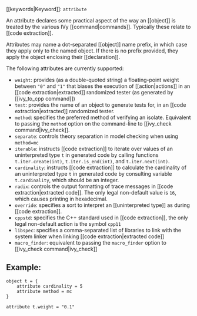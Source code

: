 [[keywords|Keyword]]: `attribute`

An attribute declares some practical aspect of the way an [[object]] is treated by the various IVy [[command|commands]]. Typically these relate to [[code extraction]].

Attributes may name a dot-separated [[object]] name prefix, in which case they apply only to the named object. If there is no prefix provided, they apply the object enclosing their [[declaration]].

The following attributes are currently supported:
  - `weight`: provides (as a double-quoted string) a floating-point weight between `"0"` and `"1"` that biases the execution of [[action|actions]] in an [[code extraction|extracted]] randomized tester (as generated by [[ivy_to_cpp command]])
  - `test`: provides the name of an object to generate tests for, in an [[code extraction|extracted]] randomized tester.
  - `method`: specifies the preferred method of verifying an isolate. Equivalent to passing the `method` option on the command-line to [[ivy_check command|ivy_check]].
  - `separate`: controls theory separation in model checking when using `method=mc`
  - `iterable`: instructs [[code extraction]] to iterate over values of an uninterpreted type `t` in generated code by calling functions `t.iter.create(int)`, `t.iter.is_end(int)`, and `t.iter.next(int)`. 
  - `cardinality`: instructs [[code extraction]] to calculate the cardinality of an uninterpreted type `t` in generated code by consulting variable `t.cardinality`, which should be an integer.
  - `radix`: controls the output formatting of trace messages in [[code extraction|extracted code]]. The only legal non-default value is `16`, which causes printing in hexadecimal.
  - `override`: specifies a sort to interpret an [[uninterpreted type]] as during [[code extraction]].
  - `cppstd`: specifies the C++ standard used in [[code extraction]], the only legal non-default action is the symbol `cpp11`
  - `libspec`: specifies a comma-separated list of libraries to link with the system linker when linking [[code extraction|extracted code]]
  - `macro_finder`: equivalent to passing the `macro_finder` option to [[ivy_check command|ivy_check]]

## Example:

```
object t = {
    attribute cardinality = 5
	attribute method = mc
}

attribute t.weight = "0.1"
```

